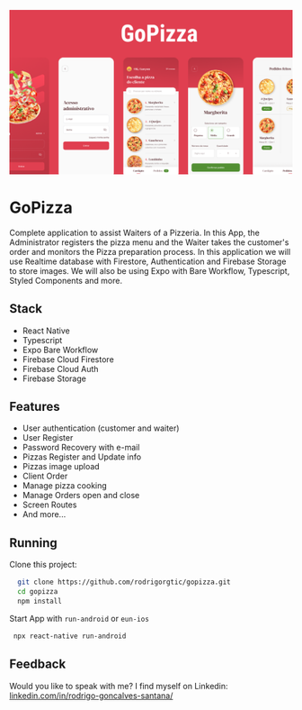 ![App Screenshot](.github/appcover.png)


# GoPizza

Complete application to assist Waiters of a Pizzeria. In this App, the Administrator registers the pizza menu and the Waiter takes the customer's order and monitors the Pizza preparation process. In this application we will use Realtime database with Firestore, Authentication and Firebase Storage to store images. We will also be using Expo with Bare Workflow, Typescript, Styled Components and more.
## Stack

- React Native
- Typescript
- Expo Bare Workflow
- Firebase Cloud Firestore
- Firebase Cloud Auth
- Firebase Storage



## Features

- User authentication (customer and waiter)
- User Register
- Password Recovery with e-mail
- Pizzas Register and Update info
- Pizzas image upload
- Client Order
- Manage pizza cooking
- Manage Orders open and close
- Screen Routes 
- And more...


## Running

Clone this project: 
```bash
  git clone https://github.com/rodrigorgtic/gopizza.git
  cd gopizza
  npm install
```

Start App with `run-android` or `eun-ios`

```bash
 npx react-native run-android
```


## Feedback 

Would you like to speak with me? I find myself on Linkedin: [linkedin.com/in/rodrigo-goncalves-santana/](https://www.linkedin.com/in/rodrigo-goncalves-santana/)

